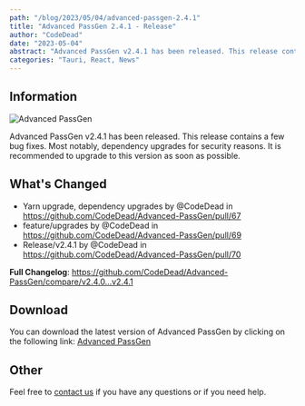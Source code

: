 ```yaml
---
path: "/blog/2023/05/04/advanced-passgen-2.4.1"
title: "Advanced PassGen 2.4.1 - Release"
author: "CodeDead"
date: "2023-05-04"
abstract: "Advanced PassGen v2.4.1 has been released. This release contains a few bug fixes. Most notably, dependency upgrades for security reasons..."
categories: "Tauri, React, News"
---
```

## Information

![Advanced PassGen](https://i.imgur.com/WcaJL2t.png)

Advanced PassGen v2.4.1 has been released. This release contains a few bug fixes. Most notably, dependency upgrades for security reasons.
It is recommended to upgrade to this version as soon as possible.

## What's Changed

* Yarn upgrade, dependency upgrades by @CodeDead in https://github.com/CodeDead/Advanced-PassGen/pull/67
* feature/upgrades by @CodeDead in https://github.com/CodeDead/Advanced-PassGen/pull/69
* Release/v2.4.1 by @CodeDead in https://github.com/CodeDead/Advanced-PassGen/pull/70

**Full Changelog**: https://github.com/CodeDead/Advanced-PassGen/compare/v2.4.0...v2.4.1

## Download

You can download the latest version of Advanced PassGen by clicking on the following link:
[Advanced PassGen](https://codedead.com/software/advanced-passgen)

## Other

Feel free to [contact us](/contact) if you have any questions or if you need help.
